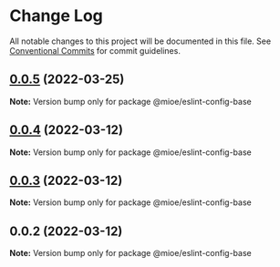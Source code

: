 # Change Log

All notable changes to this project will be documented in this file.
See [Conventional Commits](https://conventionalcommits.org) for commit guidelines.

## [0.0.5](https://github.com/mioe/eslint-config/compare/v0.0.4...v0.0.5) (2022-03-25)

**Note:** Version bump only for package @mioe/eslint-config-base





## [0.0.4](https://github.com/mioe/eslint-config/compare/v0.0.3...v0.0.4) (2022-03-12)

**Note:** Version bump only for package @mioe/eslint-config-base





## [0.0.3](https://github.com/mioe/eslint-config/compare/v0.0.2...v0.0.3) (2022-03-12)

**Note:** Version bump only for package @mioe/eslint-config-base





## 0.0.2 (2022-03-12)

**Note:** Version bump only for package @mioe/eslint-config-base
